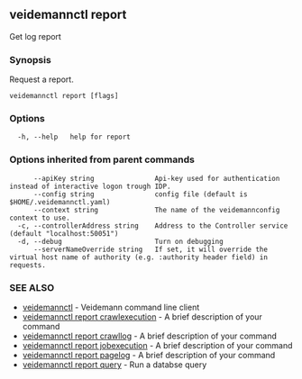 ## veidemannctl report

Get log report

### Synopsis

Request a report.

```
veidemannctl report [flags]
```

### Options

```
  -h, --help   help for report
```

### Options inherited from parent commands

```
      --apiKey string               Api-key used for authentication instead of interactive logon trough IDP.
      --config string               config file (default is $HOME/.veidemannctl.yaml)
      --context string              The name of the veidemannconfig context to use.
  -c, --controllerAddress string    Address to the Controller service (default "localhost:50051")
  -d, --debug                       Turn on debugging
      --serverNameOverride string   If set, it will override the virtual host name of authority (e.g. :authority header field) in requests.
```

### SEE ALSO

* [veidemannctl](veidemannctl.md)	 - Veidemann command line client
* [veidemannctl report crawlexecution](veidemannctl_report_crawlexecution.md)	 - A brief description of your command
* [veidemannctl report crawllog](veidemannctl_report_crawllog.md)	 - A brief description of your command
* [veidemannctl report jobexecution](veidemannctl_report_jobexecution.md)	 - A brief description of your command
* [veidemannctl report pagelog](veidemannctl_report_pagelog.md)	 - A brief description of your command
* [veidemannctl report query](veidemannctl_report_query.md)	 - Run a databse query

